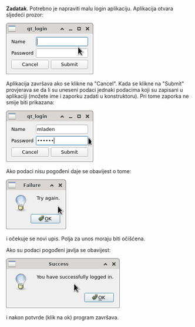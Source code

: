 **Zadatak**. Potrebno je napraviti malu login aplikaciju. 
Aplikacija otvara sljedeći prozor:

![aplikacija](doc/app.png)

Aplikacija završava ako se klikne na "Cancel". Kada se klikne na "Submit"
provjerava se da li su uneseni podaci jednaki podacima koji su 
zapisani u aplikaciji (možete ime i zaporku zadati u konstruktoru). 
Pri tome zaporka ne smije biti prikazana:

![unos](doc/pass.png)

Ako podaci nisu pogođeni daje se obavijest o tome: 

![neuspjeh](doc/failure.png)

i očekuje se novi upis. Polja za unos moraju biti očišćena. 

Ako su podaci pogođeni javlja se obavijest:

![uspjeh](doc/success.png)

i nakon potvrde (klik na ok) program završava.  
